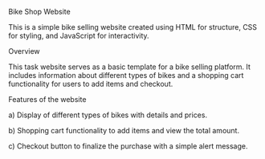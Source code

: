 Bike Shop Website

This is a simple bike selling website created using HTML for structure, CSS for styling, and JavaScript for interactivity.

Overview

This task website serves as a basic template for a bike selling platform. It includes information about different types of bikes and a shopping cart functionality for users to add items and checkout.

Features of the website

a) Display of different types of bikes with details and prices.

b) Shopping cart functionality to add items and view the total amount.

c) Checkout button to finalize the purchase with a simple alert message.
